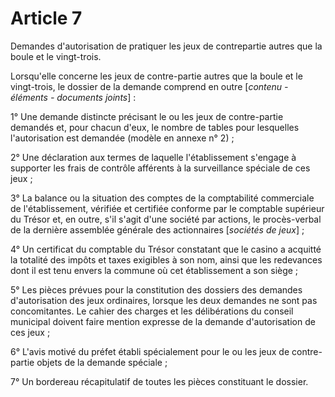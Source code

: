 # Article 7

Demandes d'autorisation de pratiquer les jeux de contrepartie autres que la boule et le vingt-trois.

Lorsqu'elle concerne les jeux de contre-partie autres que la boule et le vingt-trois, le dossier de la demande comprend en outre [*contenu - éléments - documents joints*] :

1° Une demande distincte précisant le ou les jeux de contre-partie demandés et, pour chacun d'eux, le nombre de tables pour lesquelles l'autorisation est demandée (modèle en annexe n° 2) ;

2° Une déclaration aux termes de laquelle l'établissement s'engage à supporter les frais de contrôle afférents à la surveillance spéciale de ces jeux ;

3° La balance ou la situation des comptes de la comptabilité commerciale de l'établissement, vérifiée et certifiée conforme par le comptable supérieur du Trésor et, en outre, s'il s'agit d'une société par actions, le procès-verbal de la dernière assemblée générale des actionnaires [*sociétés de jeux*] ;

4° Un certificat du comptable du Trésor constatant que le casino a acquitté la totalité des impôts et taxes exigibles à son nom, ainsi que les redevances dont il est tenu envers la commune où cet établissement a son siège ;

5° Les pièces prévues pour la constitution des dossiers des demandes d'autorisation des jeux ordinaires, lorsque les deux demandes ne sont pas concomitantes. Le cahier des charges et les délibérations du conseil municipal doivent faire mention expresse de la demande d'autorisation de ces jeux ;

6° L'avis motivé du préfet établi spécialement pour le ou les jeux de contre-partie objets de la demande spéciale ;

7° Un bordereau récapitulatif de toutes les pièces constituant le dossier.

